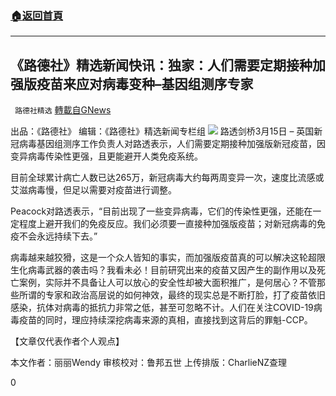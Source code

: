 ###  [:house:返回首頁](https://github.com/ourhimalayas/txt)
---

## 《路德社》精选新闻快讯：独家：人们需要定期接种加强版疫苗来应对病毒变种–基因组测序专家
` 路德社精选` [轉載自GNews](https://gnews.org/zh-hans/984335/)

出品：《路德社》 编辑：《路德社》精选新闻专栏组
![]()![](https://gnews.org/wp-content/uploads/2021/03/20210316005576.jpg)
路透剑桥3月15日 – 英国新冠病毒基因组测序工作负责人对路透表示，人们需要定期接种加强版新冠疫苗，因变异病毒传染性更强，且更能避开人类免疫系统。

目前全球累计病亡人数已达265万，新冠病毒大约每两周变异一次，速度比流感或艾滋病毒慢，但足以需要对疫苗进行调整。

Peacock对路透表示，“目前出现了一些变异病毒，它们的传染性更强，还能在一定程度上避开我们的免疫反应。我们必须要一直接种加强版疫苗；对新冠病毒的免疫不会永远持续下去。”

病毒越来越狡猾，这是一个众人皆知的事实，而加强版疫苗真的可以解决这轮超限生化病毒武器的袭击吗？我看未必！目前研究出来的疫苗又因产生的副作用以及死亡案例，实际并不具备让人可以放心的安全性却被大面积推广，是何居心？不管那些所谓的专家和政治高层说的如何神效，最终的现实总是不断打脸，打了疫苗依旧感染，抗体对病毒的抵抗力非常之低，甚至可忽略不计。人们在关注COVID-19病毒疫苗的同时，理应持续深挖病毒来源的真相，直接找到这背后的罪魁-CCP。

【文章仅代表作者个人观点】

本文作者：丽丽Wendy
审核校对：鲁邦五世
上传排版：CharlieNZ查理

0
